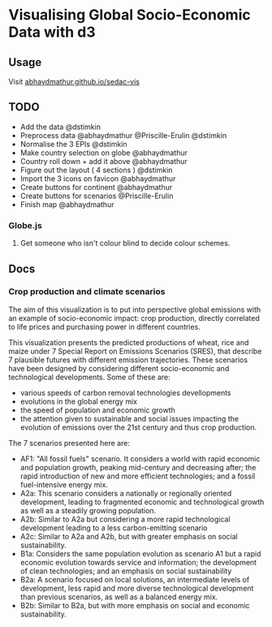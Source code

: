 # Visualising Global Socio-Economic Data with d3

## Usage

Visit [abhaydmathur.github.io/sedac-vis](https://abhaydmathur.github.io/sedac-vis)

## TODO
- Add the data @dstimkin
- Preprocess data @abhaydmathur @Priscille-Erulin @dstimkin
- Normalise the 3 EPIs @dstimkin
- Make country selection on globe @abhaydmathur
- Country roll down + add it above @abhaydmathur
- Figure out the layout ( 4 sections ) @dstimkin
- Import the 3 icons on favicon @abhaydmathur
- Create buttons for continent @abhaydmathur
- Create buttons for scenarios @Priscille-Erulin
- Finish map @abhaydmathur

### Globe.js
1. Get someone who isn't colour blind to decide colour schemes.

## Docs

### Crop production and climate scenarios
The aim of this visualization is to put into perspective global emissions with an example of socio-economic impact: crop production, directly correlated to life prices and purchasing power in different countries.

This visualization presents the predicted productions of wheat, rice and maize under 7 Special Report on Emissions Scenarios (SRES), that describe 7 plausible futures with different emission trajectories. These scenarios have been designed by considering different socio-economic and technological developments. Some of these are: 
- various speeds of carbon removal technologies devellopments
- evolutions in the global energy mix
- the speed of population and economic growth
- the attention given to sustainable and social issues
impacting the evolution of emissions over the 21st century and thus crop production.

The 7 scenarios presented here are:
- AF1: "All fossil fuels" scenario. It considers a world with rapid economic and population growth, peaking mid-century and decreasing after; the rapid introduction of new and more efficient technologies; and a fossil fuel-intensive energy mix.
- A2a: This scenario considers a nationally or regionally oriented development, leading to fragmented economic and technological growth as well as a steadily growing population.
- A2b: Similar to A2a but considering a more rapid technological development leading to a less carbon-emitting scenario
- A2c: Similar to A2a and A2b, but with greater emphasis on social sustainability.
- B1a: Considers the same population evolution as scenario A1 but a rapid economic evolution towards service and information; the development of clean technologies; and an emphasis on social sustainability
- B2a: A scenario focused on local solutions, an intermediate levels of development, less rapid and more diverse technological development than previous scenarios, as well as a balanced energy mix.
- B2b: Similar to B2a, but with more emphasis on social and economic sustainability.



